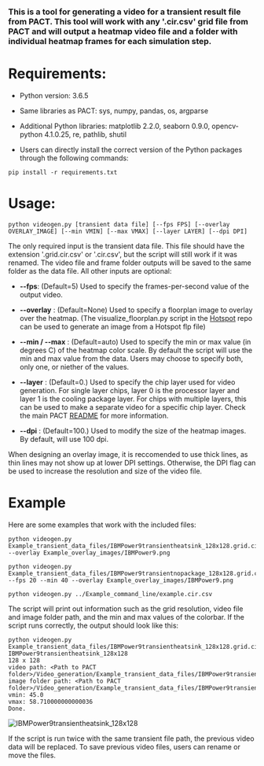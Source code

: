 ### This is a tool for generating a video for a transient result file from PACT. This tool will work with any '.cir.csv' grid file from PACT and will output a heatmap video file and a folder with individual heatmap frames for each simulation step.

# Requirements:

* Python version: 3.6.5

* Same libraries as PACT: sys, numpy, pandas, os, argparse

* Additional Python libraries: matplotlib 2.2.0, seaborn 0.9.0, opencv-python 4.1.0.25, re, pathlib, shutil

* Users can directly install the correct version of the Python packages through the following commands:
```
pip install -r requirements.txt
```

# Usage:

```
python videogen.py [transient data file] [--fps FPS] [--overlay OVERLAY_IMAGE] [--min VMIN] [--max VMAX] [--layer LAYER] [--dpi DPI]
```     

The only required input is the transient data file. This file should have the extension '.grid.cir.csv' or '.cir.csv', but the script will still work if it was renamed. The video file and frame folder outputs will be saved to the same folder as the data file. All other inputs are optional:

* **--fps**: (Default=5) Used to specify the frames-per-second value of the output video.

* **--overlay** : (Default=None) Used to specify a floorplan image to overlay over the heatmap. (The visualize_floorplan.py script in the [Hotspot](https://github.com/uvahotspot/HotSpot) repo can be used to generate an image from a Hotspot flp file)

* **--min / --max** : (Default=auto) Used to specify the min or max value (in degrees C) of the heatmap color scale. By default the script will use the min and max value from the data. Users may choose to specify both, only one, or niether of the values.

* **--layer** : (Default=0.) Used to specify the chip layer used for video generation. For single layer chips, layer 0 is the processor layer and layer 1 is the cooling package layer. For chips with multiple layers, this can be used to make a separate video for a specific chip layer. Check the main PACT [README](https://github.com/peaclab/PACT) for more information.

* **--dpi** : (Default=100.) Used to modify the size of the heatmap images. By default, will use 100 dpi.

When designing an overlay image, it is reccomended to use thick lines, as thin lines may not show up at lower DPI settings. Otherwise, the DPI flag can be used to increase the resolution and size of the video file.

# Example
Here are some examples that work with the included files:

```
python videogen.py Example_transient_data_files/IBMPower9transientheatsink_128x128.grid.cir.csv --overlay Example_overlay_images/IBMPower9.png
```
```
python videogen.py Example_transient_data_files/IBMPower9transientnopackage_128x128.grid.cir.csv --fps 20 --min 40 --overlay Example_overlay_images/IBMPower9.png 
```
```
python videogen.py ../Example_command_line/example.cir.csv
```
The script will print out information such as the grid resolution, video file and image folder path, and the min and max values of the colorbar. If the script runs correctly, the output should look like this:
```
python videogen.py Example_transient_data_files/IBMPower9transientheatsink_128x128.grid.cir.csv 
IBMPower9transientheatsink_128x128
128 x 128
video path: <Path to PACT folder>/Video_generation/Example_transient_data_files/IBMPower9transientheatsink_128x128.avi
image folder path: <Path to PACT folder>/Video_generation/Example_transient_data_files/IBMPower9transientheatsink_128x128_frames/
vmin: 45.0         
vmax: 58.710000000000036
Done.                  
```
![IBMPower9transientheatsink_128x128](https://user-images.githubusercontent.com/12175631/125707008-1c062ef9-d45d-4b2b-8743-7e572d3b116e.gif)

If the script is run twice with the same transient file path, the previous video data will be replaced. To save previous video files, users can rename or move the files.
